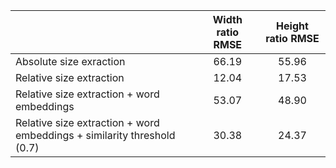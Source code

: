 
|                                                                         | Width ratio RMSE | Height ratio RMSE |
|-------------------------------------------------------------------------|:----------------:|:-----------------:|
| Absolute size exraction                                                 | 66.19            | 55.96             |
| Relative size extraction                                                | 12.04            | 17.53             |
| Relative size extraction + word embeddings                              | 53.07            | 48.90             |
| Relative size extraction + word embeddings + similarity threshold (0.7) | 30.38            | 24.37             |


